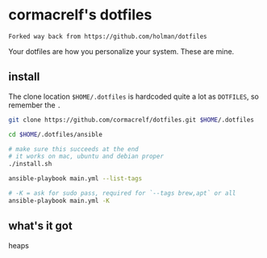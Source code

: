# cormacrelf's dotfiles

    Forked way back from https://github.com/holman/dotfiles

Your dotfiles are how you personalize your system. These are mine.

## install

The clone location `$HOME/.dotfiles` is hardcoded quite a lot as `DOTFILES`, so remember the `.`

```sh
git clone https://github.com/cormacrelf/dotfiles.git $HOME/.dotfiles

cd $HOME/.dotfiles/ansible

# make sure this succeeds at the end
# it works on mac, ubuntu and debian proper
./install.sh

ansible-playbook main.yml --list-tags

# -K = ask for sudo pass, required for `--tags brew,apt` or all
ansible-playbook main.yml -K
```

## what's it got

heaps
